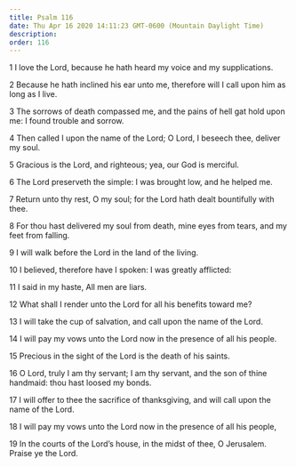 ```yaml
---
title: Psalm 116
date: Thu Apr 16 2020 14:11:23 GMT-0600 (Mountain Daylight Time)
description: 
order: 116
---
```


<p>1 I love the Lord, because he hath heard my voice and my supplications.</p>
<p>
  2 Because he hath inclined his ear unto me, therefore will I call upon him as
  long as I live.
</p>
<p>
  3 The sorrows of death compassed me, and the pains of hell gat hold upon me: I
  found trouble and sorrow.
</p>
<p>
  4 Then called I upon the name of the Lord; O Lord, I beseech thee, deliver my
  soul.
</p>
<p>5 Gracious is the Lord, and righteous; yea, our God is merciful.</p>
<p>6 The Lord preserveth the simple: I was brought low, and he helped me.</p>
<p>
  7 Return unto thy rest, O my soul; for the Lord hath dealt bountifully with
  thee.
</p>
<p>
  8 For thou hast delivered my soul from death, mine eyes from tears, and my
  feet from falling.
</p>
<p>9 I will walk before the Lord in the land of the living.</p>
<p>10 I believed, therefore have I spoken: I was greatly afflicted:</p>
<p>11 I said in my haste, All men are liars.</p>
<p>12 What shall I render unto the Lord for all his benefits toward me?</p>
<p>13 I will take the cup of salvation, and call upon the name of the Lord.</p>
<p>
  14 I will pay my vows unto the Lord now in the presence of all his people.
</p>
<p>15 Precious in the sight of the Lord is the death of his saints.</p>
<p>
  16 O Lord, truly I am thy servant; I am thy servant, and the son of thine
  handmaid: thou hast loosed my bonds.
</p>
<p>
  17 I will offer to thee the sacrifice of thanksgiving, and will call upon the
  name of the Lord.
</p>
<p>
  18 I will pay my vows unto the Lord now in the presence of all his people,
</p>
<p>
  19 In the courts of the Lord&#x2019;s house, in the midst of thee, O
  Jerusalem. Praise ye the Lord.
</p>
